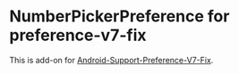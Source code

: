 NumberPickerPreference for preference-v7-fix
====

This is add-on for [Android-Support-Preference-V7-Fix](https://github.com/Gericop/Android-Support-Preference-V7-Fix).